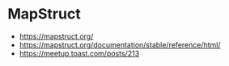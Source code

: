 # MapStruct

* <https://mapstruct.org/>
* <https://mapstruct.org/documentation/stable/reference/html/>
* <https://meetup.toast.com/posts/213>
